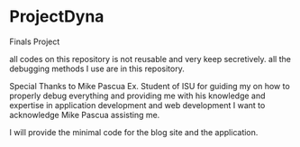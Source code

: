 # ProjectDyna
Finals Project 

all codes on this repository is not reusable and very keep secretively. 
all the debugging methods I use are in this repository. 

Special Thanks to Mike Pascua Ex. Student of ISU for guiding my on how to properly debug everything and providing me with his knowledge and expertise in application development and web development I want to acknowledge Mike Pascua assisting me.  

I will provide the minimal code for the blog site and the application. 